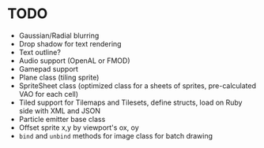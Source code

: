# TODO

* Gaussian/Radial blurring
* Drop shadow for text rendering
* Text outline?
* Audio support (OpenAL or FMOD)
* Gamepad support
* Plane class (tiling sprite)
* SpriteSheet class (optimized class for a sheets of sprites, pre-calculated VAO for each cell)
* Tiled support for Tilemaps and Tilesets, define structs, load on Ruby side with XML and JSON
* Particle emitter base class
* Offset sprite x,y by viewport's ox, oy
* `bind` and `unbind` methods for image class for batch drawing
